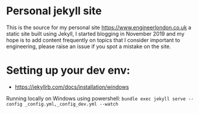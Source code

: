# Personal jekyll site

This is the source for my personal site https://www.engineerlondon.co.uk a static site built using Jekyll, I started blogging in November 2019 and my hope is to add content frequently on topics that I consider important to engineering, please raise an issue if you spot a mistake on the site.


# Setting up your dev env:
* https://jekyllrb.com/docs/installation/windows

Running locally on Windows using powershell:
`bundle exec jekyll serve --config _config.yml,_config_dev.yml --watch`